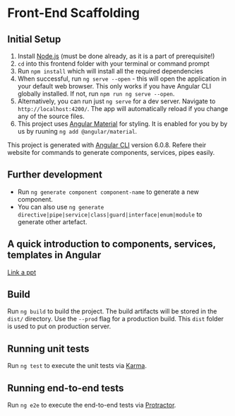 # Front-End Scaffolding

## Initial Setup
1. Install [Node.js](https://nodejs.org/en/) (must be done already, as it is a part of prerequisite!)
1. `cd` into this frontend folder with your terminal or command prompt
1. Run `npm install` which will install all the required dependencies
1. When successful, run `ng serve --open` - this will open the application in your default web browser.
   This only works if you have Angular CLI globally installed. If not, run `npm run ng serve --open`.
1. Alternatively, you can run just `ng serve` for a dev server. Navigate to `http://localhost:4200/`. The app will automatically reload if you change any of the source files.
1. This project uses [Angular Material](https://material.angular.io/) for styling. It is enabled for you by by us by ruuning `ng add @angular/material`. 

This project is generated with [Angular CLI](https://github.com/angular/angular-cli) version 6.0.8. Refere their website for commands to generate components, services, pipes easily.


## Further development 

- Run `ng generate component component-name` to generate a new component. 
- You can also use `ng generate directive|pipe|service|class|guard|interface|enum|module` to generate other artefact.


## A quick introduction to components, services, templates in Angular
[Link a ppt]()

## Build

Run `ng build` to build the project. The build artifacts will be stored in the `dist/` directory. Use the `--prod` flag for a production build. This `dist` folder is used to put on production server.

## Running unit tests

Run `ng test` to execute the unit tests via [Karma](https://karma-runner.github.io).

## Running end-to-end tests

Run `ng e2e` to execute the end-to-end tests via [Protractor](http://www.protractortest.org/).

